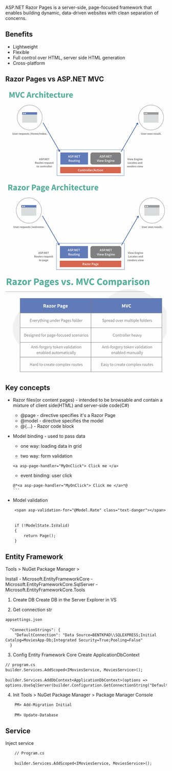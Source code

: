 


ASP.NET Razor Pages is a server-side, page-focused framework that enables building dynamic, data-driven websites with clean separation of concerns.

## Benefits
- Lightweight
- Flexible
- Full control over HTML, server side HTML generation
- Cross-platform


## Razor Pages vs ASP.NET MVC
![](./images/MVC-Architecture.png)

![](./images/RazorPage-Architecture.png)

![](./images/RazorPage-vs-MVC.png)


## Key concepts
- Razor files(or content pages) - intended to be browsable and contain a mixture of client side(HTML) and server-side code(C#)
    - @page - directive specifies it's a Razor Page
    - @model - directive specifies the model
    - @{...} - Razor code block

- Model binding - used to pass data
    - one way: loading data in grid
    
    - two way: form validation
    ```
    <a asp-page-handler="MyOnClick"> Click me </a>
    ```
    
    - event binding: user click 
    ````
    @*<a asp-page-handler="MyOnClick"> Click me </a>*@
    ```

- Model validation
```
    <span asp-validation-for="@Model.Rate" class="text-danger"></span>


    if (!ModelState.IsValid)
    {
        return Page();
    }
```



## Entity Framework
Tools > NuGet Package Manager > 

Install
    - Microsoft.EntityFrameworkCore
    - Microsoft.EntityFrameworkCore.SqlServer
    - Microsoft.EntityFrameworkCore.Tools

1. Create DB
Create DB in the Server Explorer in VS

2. Get connection str
```
appsettings.json

  "ConnectionStrings": {
    "DefaultConnection": "Data Source=BENTKPAD\\SQLEXPRESS;Initial Catalog=MoviesApp-Db;Integrated Security=True;Pooling=False"
  }
```
3. Config Entity Framework Core
Create ApplicationDbContext

```
// program.cs
builder.Services.AddScoped<IMoviesService, MoviesService>();

builder.Services.AddDbContext<ApplicationDbContext>(options =>
options.UseSqlServer(builder.Configuration.GetConnectionString("DefaultConnection")));
```


4. Init
Tools > NuGet Package Manager > Package Manager Console
```
    PM> Add-Migration Initial

    PM> Update-Database
```



## Service
Inject service

```
    // Program.cs
    
    builder.Services.AddScoped<IMoviesService, MoviesService>();
```